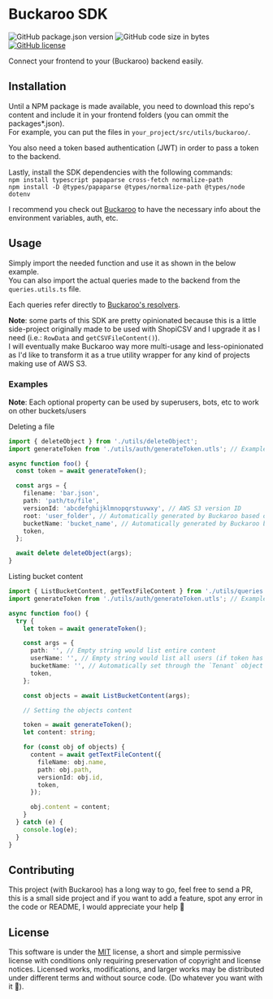 # Buckaroo SDK
![GitHub package.json version](https://img.shields.io/github/package-json/v/ZyriabDsgn/buckaroo-sdk)
![GitHub code size in bytes](https://img.shields.io/github/languages/code-size/ZyriabDsgn/buckaroo-sdk)
[![GitHub license](https://img.shields.io/github/license/ZyriabDsgn/buckaroo-sdk)](https://github.com/ZyriabDsgn/buckaroo-sdk)


Connect your frontend to your (Buckaroo) backend easily.

## Installation

Until a NPM package is made available, you need to download this repo's content and include it in your frontend folders (you can ommit the packages*.json).  
For example, you can put the files in `your_project/src/utils/buckaroo/`.

You also need a token based authentication (JWT) in order to pass a token to the backend.

Lastly, install the SDK dependencies with the following commands:  
`npm install typescript papaparse cross-fetch normalize-path`  
`npm install -D @types/papaparse @types/normalize-path @types/node dotenv`

I recommend you check out [Buckaroo](https://www.github.com/ZyriabDsgn/Buckaroo) to have the necessary info about the environment variables, auth, etc.

## Usage

Simply import the needed function and use it as shown in the below example.  
You can also import the actual queries made to the backend from the `queries.utils.ts` file.

Each queries refer directly to [Buckaroo's resolvers](https://github.com/ZyriabDsgn/Buckaroo/blob/main/src/graphql/resolvers/resolvers.ts).

**Note**: some parts of this SDK are pretty opinionated because this is a little side-project originally made to be used with ShopiCSV and I upgrade it as I need (i.e.: `RowData` and `getCSVFileContent()`).  
I will eventually make Buckaroo way more multi-usage and less-opinionated as I'd like to transform it as a true utility wrapper for any kind of projects making use of AWS S3.

### Examples

**Note**: Each optional property can be used by superusers, bots, etc to work on other buckets/users

Deleting a file

```ts
import { deleteObject } from './utils/deleteObject';
import generateToken from './utils/auth/generateToken.utls'; // Example function

async function foo() {
  const token = await generateToken();

  const args = {
    filename: 'bar.json',
    path: 'path/to/file',
    versionId: 'abcdefghijklmnopqrstuvwxy', // AWS S3 version ID
    root: 'user_folder', // Automatically generated by Buckaroo based on the auth token metadata
    bucketName: 'bucket_name', // Automatically generated by Buckaroo based on the auth token metadata
    token,
  };

  await delete deleteObject(args);
}
```

Listing bucket content

```ts
import { ListBucketContent, getTextFileContent } from './utils/queries.utils';
import generateToken from './utils/auth/generateToken.utls'; // Example function

async function foo() {
  try {
    let token = await generateToken();

    const args = {
      path: '', // Empty string would list entire content
      userName: '', // Empty string would list all users (if token has the right permissions)
      bucketName: '', // Automatically set through the `Tenant` object in Buckaroo
      token,
    };

    const objects = await ListBucketContent(args);

    // Setting the objects content

    token = await generateToken();
    let content: string;

    for (const obj of objects) {
      content = await getTextFileContent({
        fileName: obj.name,
        path: obj.path,
        versionId: obj.id,
        token,
      });

      obj.content = content;
    }
  } catch (e) {
    console.log(e);
  }
}
```

## Contributing

This project (with Buckaroo) has a long way to go, feel free to send a PR, this is a small side project and if you want to add a feature, spot any error in the code or README, I would appreciate your help 🙂

## License

This software is under the [MIT](https://choosealicense.com/licenses/mit/) license, a short and simple permissive license with conditions only requiring preservation of copyright and license notices. Licensed works, modifications, and larger works may be distributed under different terms and without source code. (Do whatever you want with it 🤙).
